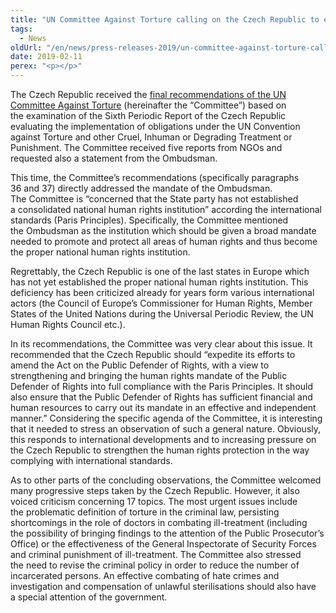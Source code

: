 ```yaml
---
title: "UN Committee Against Torture calling on the Czech Republic to establish the national human rights institution by increasing powers of the Ombudsman"
tags:
  - News
oldUrl: "/en/news/press-releases-2019/un-committee-against-torture-calling-on-the-czech-republic-to-establish-the-national-human-rights-in/"
date: 2019-02-11
perex: "<p></p>"
---
```


<!-- imported from the old website -->

<p>The Czech Republic received the <a href="https://tbinternet.ohchr.org/_layouts/treatybodyexternal/Download.aspx?symbolno=CAT%2FC%2FCZE%2FCO%2F6&amp;Lang=en" target="_blank">final recommendations of the UN Committee Against Torture</a> (hereinafter the “Committee”) based on the examination of the Sixth Periodic Report of the Czech Republic evaluating the implementation of obligations under the UN Convention against Torture and other Cruel, Inhuman or Degrading Treatment or Punishment. The Committee received five reports from NGOs and requested also a statement from the Ombudsman. </p> <p>This time, the Committee’s recommendations (specifically paragraphs 36 and 37) directly addressed the mandate of the Ombudsman. The Committee is “concerned that the State party has not established a consolidated national human rights institution” according the international standards (Paris Principles). Specifically, the Committee mentioned the Ombudsman as the institution which should be given a broad mandate needed to promote and protect all areas of human rights and thus become the proper national human rights institution. </p> <p>Regrettably, the Czech Republic is one of the last states in Europe which has not yet established the proper national human rights institution. This deficiency has been criticized already for years form various international actors (the Council of Europe’s Commissioner for Human Rights, Member States of the United Nations during the Universal Periodic Review, the UN Human Rights Council etc.). </p> <p>In its recommendations, the Committee was very clear about this issue. It recommended that the Czech Republic should “expedite its efforts to amend the Act on the Public Defender of Rights, with a view to strengthening and bringing the human rights mandate of the Public Defender of Rights into full compliance with the Paris Principles. It should also ensure that the Public Defender of Rights has sufficient financial and human resources to carry out its mandate in an effective and independent manner.” Considering the specific agenda of the Committee, it is interesting that it needed to stress an observation of such a general nature. Obviously, this responds to international developments and to increasing pressure on the Czech Republic to strengthen the human rights protection in the way complying with international standards. </p><p> As to other parts of the concluding observations, the Committee welcomed many progressive steps taken by the Czech Republic. However, it also voiced criticism concerning 17 topics. The most urgent issues include the problematic definition of torture in the criminal law, persisting shortcomings in the role of doctors in combating ill-treatment (including the possibility of bringing findings to the attention of the Public Prosecutor’s Office) or the effectiveness of the General Inspectorate of Security Forces and criminal punishment of ill-treatment. The Committee also stressed the need to revise the criminal policy in order to reduce the number of incarcerated persons. An effective combating of hate crimes and investigation and compensation of unlawful sterilisations should also have a special attention of the government.</p>
